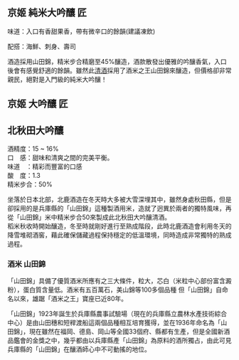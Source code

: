 ## 京姬 純米大吟釀 匠
味道：入口有香甜果香，帶有微辛口的餘韻(建議凍飲)

配搭：海鮮、刺身、壽司

酒造採用山田錦，精米步合精磨至45%釀造，酒款散發出優雅的吟釀香氣，入口後會有感覺舒適的餘韻。雖然此[清酒](https://academy.sakewa.hk/%E6%B8%85%E9%85%92-sake)採用了酒米之王山田錦來釀造，但價格卻非常親民，絕對是入門級的純米大吟釀！

## 京姬 大吟釀 匠



## 北秋田大吟釀

酒精度：15 ~ 16%  
口　感：甜味和清爽之間的完美平衡。  
味道　：精彩而豐富的口感  
酸　度：1.3  
精米步合：50%  
  
坐落於日本北部，北鹿酒造在冬天時大多被大雪深埋其中，雖然身處秋田縣，但是卻採用的是兵庫縣的「山田錦」這種製酒用米，造就了迥異於兩者的獨特風味，再從「山田錦」米中精米步合50來製成此北秋田大吟釀清酒。  
稻米秋收時開始釀造，冬至時就剛好進行至熟成階段，此時北鹿酒造會利用冬天的降雪堆砌酒窖，藉此確保儲藏過程保持穩定的低溫環境，同時造成非常獨特的熟成過程。

### 酒米 山田錦  
「山田錦」具備了優質酒米所應有之三大條件，粒大，芯白（米粒中心部份富含澱粉），蛋白質含量低。酒米有五百萬石，美山錦等100多個品種 但「山田錦」自命名以來，雄踞「酒米之王」寶座已近80年。  

「山田錦」1923年誕生於兵庫縣農事試驗場（現在的兵庫縣立農林水產技術綜合中心）是由山田穗和短稈渡船這兩個品種相互培育獲得，並在1936年命名為「山田錦」，現在雖然在福岡、德島、岡山等全國33個府、縣都有生產，但是全國新酒品鑑會的金獎之中，幾乎都由以兵庫縣產「山田錦」為原料的酒所獨占，由此可見兵庫縣的「山田錦」在釀酒師心中不可動搖的地位。